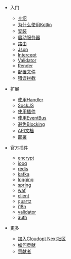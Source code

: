 * 入门
  * [介绍](/zh-cn/README.md)
  * [为什么使用Kotlin](/zh-cn/why-use-kotlin.md)
  * [安装](/zh-cn/install.md)
  * [启动服务器](/zh-cn/start-server.md)
  * [路由](/zh-cn/route.md)
  * [Json](/zh-cn/json.md)
  * [Intercept](/zh-cn/intercept.md)
  * [Validator](/zh-cn/validator.md)
  * [Render](/zh-cn/render.md)
  * [配置文件](/zh-cn/config.md)
  * [错误拦截](/zh-cn/error-handler.md)

* 扩展
  * [使用Handler](/zh-cn/handler.md)
  * [SockJS](/zh-cn/sockjs.md)
  * [使用插件](/zh-cn/use-plugin.md)
  * [使用EventBus](/zh-cn/eventbus.md)
  * [避免Blocking](/zh-cn/avoid-blocking.md)
  * [API文档](/zh-cn/apidoc.md)
  * [部署](/zh-cn/deploy.md)

* 官方插件
  * [encrypt](/zh-cn/plugins/plugin-encrypt.md)
  * [jooq](/zh-cn/plugins/plugin-jooq.md)
  * [redis](/zh-cn/plugins/plugin-redis.md)
  * [kafka](/zh-cn/plugins/plugin-kafka.md)
  * [logging](/zh-cn/plugins/plugin-logging.md)
  * [spring](/zh-cn/plugins/plugin-spring.md)
  * [waf](/zh-cn/plugins/plugin-waf.md)
  * [client](/zh-cn/plugins/plugin-client.md)
  * [quartz](/zh-cn/plugins/plugin-quartz.md)
  * [i18n](/zh-cn/plugins/plugin-i18n.md)
  * [validator](/zh-cn/plugins/plugin-validator.md)
  * [auth](/zh-cn/plugins/plugin-auth.md)

* 更多
  * [加入Cloudopt Next社区](/zh-cn/join-us.md)
  * [如何贡献](/zh-cn/contributing.md)
  * [贡献者](/zh-cn/contributors.md)